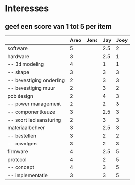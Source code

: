 # Interesses

## geef een score van 1 tot 5 per item

|                           |Arno|Jens|Jay |Joey|
|---                        |--- |--- |--- |--- |
|software                   | 5  |    | 2.5 | 2  |
|hardware                   | 3  |    |  2.5  | 1  |
|-- 3d modeling             | 4  |    |  1  | 1  |
|-- shape                   | 3  |    |  3 | 3  |
|-- bevestiging onderling   | 2  |    |  3  | 3  |
|--  bevestiging muur       | 2  |    |  3 | 2  |
|pcb design                 | 2  |    |  4 | 3  |
|-- power management        | 2  |    |  2 | 3  |
|-- componentkeuze          | 3  |    |  2.5 | 3  |
|-- soort led aansturing    | 2  |    |  3 | 3  |
|materiaalbeheer            | 3  |    |  2.5 | 3  |
|-- bestellen               | 3  |    |  2 | 2  |
|-- opvolgen                | 3  |    |  2 | 3  |
|firmware                   | 4  |    |  2.5 | 5  |
|protocol                   | 4  |    |  2 | 5  |
|-- concept                 | 4  |    |  3 | 5  |
|-- implementatie           | 3  |    |  3 | 5  |

